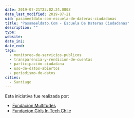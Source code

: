 ```yaml
---
date: 2019-07-21T23:02:24.000Z
date_last_modified: 2019-07-21
uid: pasameeldato-com-escuela-de-dateras-ciudadanas
title: "Pasameeldato.Com - Escuela De Dateras Ciudadanas"
description: ""
type: 
website: 
date_ini: 
date_end: 
tags:
  - monitoreo-de-servicios-publicos
  - transparencia-y-rendicion-de-cuentas
  - participación-ciudadana
  - uso-de-datos-abiertos
  - periodismo-de-datos
cities: 
  - Santiago
---
```


Esta iniciativa fue realizada por:

- [Fundacion Multitudes](/i/fundacion-multitudes.html)
- [Fundacion Girls In Tech Chile](/i/fundacion-girls-in-tech-chile.html)
